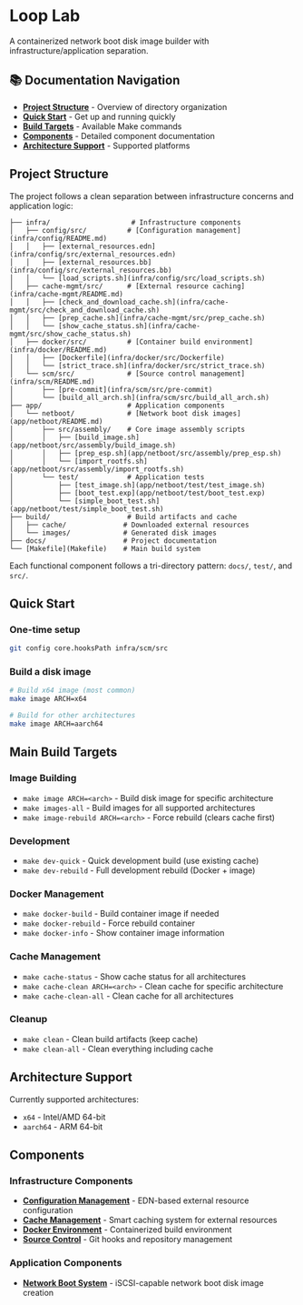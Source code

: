 # Loop Lab

A containerized network boot disk image builder with infrastructure/application separation.

## 📚 Documentation Navigation

- **[Project Structure](#project-structure)** - Overview of directory organization
- **[Quick Start](#quick-start)** - Get up and running quickly  
- **[Build Targets](#main-build-targets)** - Available Make commands
- **[Components](#components)** - Detailed component documentation
- **[Architecture Support](#architecture-support)** - Supported platforms

## Project Structure

The project follows a clean separation between infrastructure concerns and application logic:

```
├── infra/                    # Infrastructure components
│   ├── config/src/          # [Configuration management](infra/config/README.md)
│   │   ├── [external_resources.edn](infra/config/src/external_resources.edn)
│   │   ├── [external_resources.bb](infra/config/src/external_resources.bb)
│   │   └── [load_scripts.sh](infra/config/src/load_scripts.sh)
│   ├── cache-mgmt/src/      # [External resource caching](infra/cache-mgmt/README.md)
│   │   ├── [check_and_download_cache.sh](infra/cache-mgmt/src/check_and_download_cache.sh)
│   │   ├── [prep_cache.sh](infra/cache-mgmt/src/prep_cache.sh)
│   │   └── [show_cache_status.sh](infra/cache-mgmt/src/show_cache_status.sh)
│   ├── docker/src/          # [Container build environment](infra/docker/README.md)
│   │   ├── [Dockerfile](infra/docker/src/Dockerfile)
│   │   └── [strict_trace.sh](infra/docker/src/strict_trace.sh)
│   └── scm/src/             # [Source control management](infra/scm/README.md)
│       ├── [pre-commit](infra/scm/src/pre-commit)
│       └── [build_all_arch.sh](infra/scm/src/build_all_arch.sh)
├── app/                     # Application components
│   └── netboot/             # [Network boot disk images](app/netboot/README.md)
│       ├── src/assembly/    # Core image assembly scripts
│       │   ├── [build_image.sh](app/netboot/src/assembly/build_image.sh)
│       │   ├── [prep_esp.sh](app/netboot/src/assembly/prep_esp.sh)
│       │   └── [import_rootfs.sh](app/netboot/src/assembly/import_rootfs.sh)
│       └── test/            # Application tests
│           ├── [test_image.sh](app/netboot/test/test_image.sh)
│           ├── [boot_test.exp](app/netboot/test/boot_test.exp)
│           └── [simple_boot_test.sh](app/netboot/test/simple_boot_test.sh)
├── build/                   # Build artifacts and cache
│   ├── cache/              # Downloaded external resources
│   └── images/             # Generated disk images
├── docs/                   # Project documentation
└── [Makefile](Makefile)    # Main build system
```

Each functional component follows a tri-directory pattern: `docs/`, `test/`, and `src/`.

## Quick Start

### One-time setup
```bash
git config core.hooksPath infra/scm/src
```

### Build a disk image
```bash
# Build x64 image (most common)
make image ARCH=x64

# Build for other architectures
make image ARCH=aarch64
```

## Main Build Targets

### Image Building
- `make image ARCH=<arch>` - Build disk image for specific architecture
- `make images-all` - Build images for all supported architectures
- `make image-rebuild ARCH=<arch>` - Force rebuild (clears cache first)

### Development
- `make dev-quick` - Quick development build (use existing cache)
- `make dev-rebuild` - Full development rebuild (Docker + image)

### Docker Management
- `make docker-build` - Build container image if needed
- `make docker-rebuild` - Force rebuild container
- `make docker-info` - Show container image information

### Cache Management
- `make cache-status` - Show cache status for all architectures
- `make cache-clean ARCH=<arch>` - Clean cache for specific architecture
- `make cache-clean-all` - Clean cache for all architectures

### Cleanup
- `make clean` - Clean build artifacts (keep cache)
- `make clean-all` - Clean everything including cache

## Architecture Support

Currently supported architectures:
- `x64` - Intel/AMD 64-bit
- `aarch64` - ARM 64-bit

## Components

### Infrastructure Components
- **[Configuration Management](infra/config/README.md)** - EDN-based external resource configuration
- **[Cache Management](infra/cache-mgmt/README.md)** - Smart caching system for external resources
- **[Docker Environment](infra/docker/README.md)** - Containerized build environment
- **[Source Control](infra/scm/README.md)** - Git hooks and repository management

### Application Components
- **[Network Boot System](app/netboot/README.md)** - iSCSI-capable network boot disk image creation

